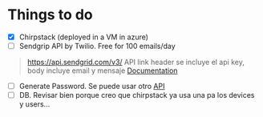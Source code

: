 # Things to do
- [x] Chirpstack (deployed in a VM in azure)
- [ ] Sendgrip API by Twilio. Free for 100 emails/day
>   https://api.sendgrid.com/v3/ API link
>   header se incluye el api key, body incluye email y mensaje
>   [Documentation](https://docs.sendgrid.com/for-developers/sending-email/api-getting-started)

- [ ] Generate Password. Se puede usar otro [API](https://api-ninjas.com/api/passwordgenerator)
- [ ] DB. Revisar bien porque creo que chirpstack ya usa una pa los devices y users...
